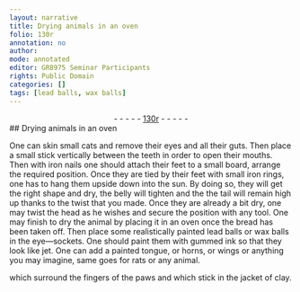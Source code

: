 ```yaml
---
layout: narrative
title: Drying animals in an oven
folio: 130r
annotation: no
author:
mode: annotated
editor: GR8975 Seminar Participants
rights: Public Domain
categories: []
tags: [lead balls, wax balls]
---
```


 <div class="folio" align="center">- - - - - <a href="http://gallica.bnf.fr/ark:/12148/btv1b10500001g/f265.item.r=" target="_blank">130r</a> - - - - - </div> 
##  Drying animals in an oven 

 
One can skin small <span class="animal">cats</span> and remove their eyes and all their guts. Then place a small <span class="tool">stick</span> vertically between the teeth in order to open their mouths. Then with <span class="tool">iron nails</span> one should attach their feet to a small board, arrange the required position. Once they are tied by their feet with small <span class="tool">iron rings</span>, one has to hang them upside down into the sun. By doing so, they will get the right shape and dry, the belly will tighten and the the tail will remain high up thanks to the twist that you made. Once they are already a bit dry, one may twist the head as he wishes and secure the position with any tool. One may finish to dry the animal by placing it in an oven once the bread has been taken off. Then place some realistically painted <span class="material">lead balls</span> or <span class="material">wax balls</span> in the eye—sockets. One should paint them with gummed ink so that they look like jet. One can add a painted tongue, or horns, or wings or anything you may imagine, same goes for <span class="animal">rats</span> or any animal. 
  
 <span class="figure"></span> which surround the fingers of the paws and which stick in the jacket of clay. 
 